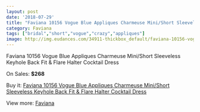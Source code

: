 ```yaml
---
layout: post
date: '2018-07-29'
title: "Faviana 10156 Vogue Blue Appliques Charmeuse Mini/Short Sleeveless Keyhole Back Fit & Flare Halter Cocktail Dress"
category: Faviana
tags: ["bridal","short","vogue","crazy","appliques"]
image: http://img.eudances.com/34911-thickbox_default/faviana-10156-vogue-blue-appliques-charmeuse-mini-short-sleeveless-keyhole-back-fit-flare-halter-cocktail-dress.jpg
---
```

Faviana 10156 Vogue Blue Appliques Charmeuse Mini/Short Sleeveless Keyhole Back Fit & Flare Halter Cocktail Dress

On Sales: **$268**
<a href="https://www.eudances.com/en/faviana/10536-faviana-10156-vogue-blue-appliques-charmeuse-mini-short-sleeveless-keyhole-back-fit-flare-halter-cocktail-dress.html"><amp-img layout="responsive" width="600" height="600" src="//img.eudances.com/34911-thickbox_default/faviana-10156-vogue-blue-appliques-charmeuse-mini-short-sleeveless-keyhole-back-fit-flare-halter-cocktail-dress.jpg" alt="Faviana 10156 Vogue Blue Appliques Charmeuse Mini/Short Sleeveless Keyhole Back Fit & Flare Halter Cocktail Dress 0" /></a>
<a href="https://www.eudances.com/en/faviana/10536-faviana-10156-vogue-blue-appliques-charmeuse-mini-short-sleeveless-keyhole-back-fit-flare-halter-cocktail-dress.html"><amp-img layout="responsive" width="600" height="600" src="//img.eudances.com/34918-thickbox_default/faviana-10156-vogue-blue-appliques-charmeuse-mini-short-sleeveless-keyhole-back-fit-flare-halter-cocktail-dress.jpg" alt="Faviana 10156 Vogue Blue Appliques Charmeuse Mini/Short Sleeveless Keyhole Back Fit & Flare Halter Cocktail Dress 1" /></a>
<a href="https://www.eudances.com/en/faviana/10536-faviana-10156-vogue-blue-appliques-charmeuse-mini-short-sleeveless-keyhole-back-fit-flare-halter-cocktail-dress.html"><amp-img layout="responsive" width="600" height="600" src="//img.eudances.com/34917-thickbox_default/faviana-10156-vogue-blue-appliques-charmeuse-mini-short-sleeveless-keyhole-back-fit-flare-halter-cocktail-dress.jpg" alt="Faviana 10156 Vogue Blue Appliques Charmeuse Mini/Short Sleeveless Keyhole Back Fit & Flare Halter Cocktail Dress 2" /></a>
<a href="https://www.eudances.com/en/faviana/10536-faviana-10156-vogue-blue-appliques-charmeuse-mini-short-sleeveless-keyhole-back-fit-flare-halter-cocktail-dress.html"><amp-img layout="responsive" width="600" height="600" src="//img.eudances.com/34916-thickbox_default/faviana-10156-vogue-blue-appliques-charmeuse-mini-short-sleeveless-keyhole-back-fit-flare-halter-cocktail-dress.jpg" alt="Faviana 10156 Vogue Blue Appliques Charmeuse Mini/Short Sleeveless Keyhole Back Fit & Flare Halter Cocktail Dress 3" /></a>
<a href="https://www.eudances.com/en/faviana/10536-faviana-10156-vogue-blue-appliques-charmeuse-mini-short-sleeveless-keyhole-back-fit-flare-halter-cocktail-dress.html"><amp-img layout="responsive" width="600" height="600" src="//img.eudances.com/34915-thickbox_default/faviana-10156-vogue-blue-appliques-charmeuse-mini-short-sleeveless-keyhole-back-fit-flare-halter-cocktail-dress.jpg" alt="Faviana 10156 Vogue Blue Appliques Charmeuse Mini/Short Sleeveless Keyhole Back Fit & Flare Halter Cocktail Dress 4" /></a>
<a href="https://www.eudances.com/en/faviana/10536-faviana-10156-vogue-blue-appliques-charmeuse-mini-short-sleeveless-keyhole-back-fit-flare-halter-cocktail-dress.html"><amp-img layout="responsive" width="600" height="600" src="//img.eudances.com/34914-thickbox_default/faviana-10156-vogue-blue-appliques-charmeuse-mini-short-sleeveless-keyhole-back-fit-flare-halter-cocktail-dress.jpg" alt="Faviana 10156 Vogue Blue Appliques Charmeuse Mini/Short Sleeveless Keyhole Back Fit & Flare Halter Cocktail Dress 5" /></a>
<a href="https://www.eudances.com/en/faviana/10536-faviana-10156-vogue-blue-appliques-charmeuse-mini-short-sleeveless-keyhole-back-fit-flare-halter-cocktail-dress.html"><amp-img layout="responsive" width="600" height="600" src="//img.eudances.com/34913-thickbox_default/faviana-10156-vogue-blue-appliques-charmeuse-mini-short-sleeveless-keyhole-back-fit-flare-halter-cocktail-dress.jpg" alt="Faviana 10156 Vogue Blue Appliques Charmeuse Mini/Short Sleeveless Keyhole Back Fit & Flare Halter Cocktail Dress 6" /></a>
<a href="https://www.eudances.com/en/faviana/10536-faviana-10156-vogue-blue-appliques-charmeuse-mini-short-sleeveless-keyhole-back-fit-flare-halter-cocktail-dress.html"><amp-img layout="responsive" width="600" height="600" src="//img.eudances.com/34912-thickbox_default/faviana-10156-vogue-blue-appliques-charmeuse-mini-short-sleeveless-keyhole-back-fit-flare-halter-cocktail-dress.jpg" alt="Faviana 10156 Vogue Blue Appliques Charmeuse Mini/Short Sleeveless Keyhole Back Fit & Flare Halter Cocktail Dress 7" /></a>

Buy it: [Faviana 10156 Vogue Blue Appliques Charmeuse Mini/Short Sleeveless Keyhole Back Fit & Flare Halter Cocktail Dress](https://www.eudances.com/en/faviana/10536-faviana-10156-vogue-blue-appliques-charmeuse-mini-short-sleeveless-keyhole-back-fit-flare-halter-cocktail-dress.html "Faviana 10156 Vogue Blue Appliques Charmeuse Mini/Short Sleeveless Keyhole Back Fit & Flare Halter Cocktail Dress")

View more: [Faviana](https://www.eudances.com/en/178-faviana "Faviana")
